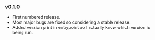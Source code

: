 ### v0.1.0
* First numbered release.
* Most major bugs are fixed so considering a stable release.
* Added version print in entrypoint so I actually know which version is being run.
